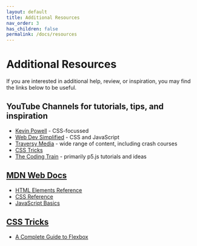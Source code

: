 ```yaml
---
layout: default
title: Additional Resources
nav_order: 3
has_children: false
permalink: /docs/resources
---
```

# Additional Resources
If you are interested in additional help, review, or inspiration, you may find the links below to be useful.
## YouTube Channels for tutorials, tips, and inspiration
- [Kevin Powell](https://www.youtube.com/@KevinPowell) - CSS-focussed
- [Web Dev Simplified](https://www.youtube.com/@WebDevSimplified) - CSS and JavaScript
- [Traversy Media](https://www.youtube.com/@TraversyMedia) - wide range of content, including crash courses
- [CSS Tricks](https://www.youtube.com/@realcsstricks)
- [The Coding Train](https://www.youtube.com/@TheCodingTrain) - primarily p5.js tutorials and ideas
## [MDN Web Docs](https://developer.mozilla.org/en-US/)
- [HTML Elements Reference](https://developer.mozilla.org/en-US/docs/Web/HTML/Element)
- [CSS Reference](https://developer.mozilla.org/en-US/docs/Web/CSS/Reference)
- [JavaScript Basics](https://developer.mozilla.org/en-US/docs/Learn/Getting_started_with_the_web/JavaScript_basics)
## [CSS Tricks](https://css-tricks.com)
- [A Complete Guide to Flexbox](https://css-tricks.com/snippets/css/a-guide-to-flexbox/)